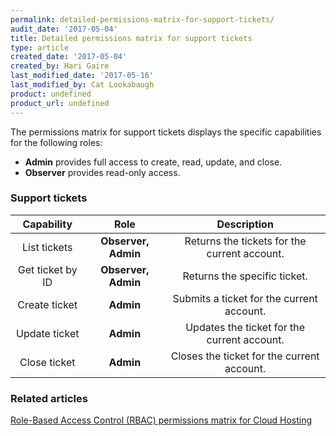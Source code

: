 ```yaml
---
permalink: detailed-permissions-matrix-for-support-tickets/
audit_date: '2017-05-04'
title: Detailed permissions matrix for support tickets
type: article
created_date: '2017-05-04'
created_by: Hari Gaire
last_modified_date: '2017-05-16'
last_modified_by: Cat Lookabaugh
product: undefined
product_url: undefined
---
```


The permissions matrix for support tickets displays the specific capabilities for the following roles:

- **Admin** provides full access to create, read, update, and close.
- **Observer** provides read-only access.

### Support tickets

Capability | Role | Description
:---: | :---: | :---:
List tickets | **Observer, Admin** | Returns the tickets for the current account.
Get ticket by ID | **Observer, Admin** | Returns the specific ticket.
Create ticket | **Admin** | Submits a ticket for the current account.
Update ticket | **Admin** | Updates the ticket for the current account.
Close ticket | **Admin** | Closes the ticket for the current account.


### Related articles

[Role-Based Access Control (RBAC) permissions matrix for Cloud Hosting](/how-to/permissions-matrix-for-role-based-access-control-rbac)
